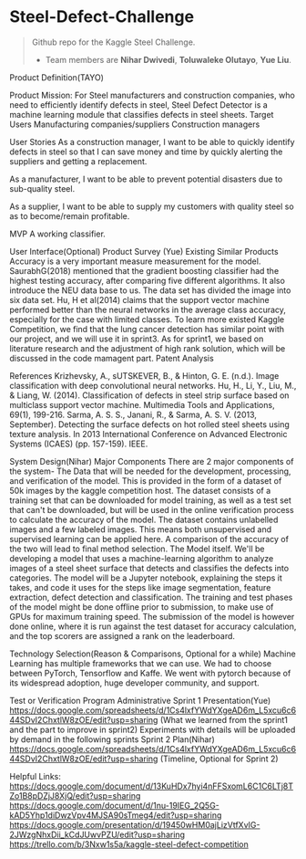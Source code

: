 # Steel-Defect-Challenge
> Github repo for the Kaggle Steel Challenge.  
>
> - Team members are **Nihar Dwivedi**, **Toluwaleke Olutayo**, **Yue Liu**.

Product Definition(TAYO)

Product Mission:
For Steel manufacturers and construction companies, who need to efficiently identify defects in steel, Steel Defect Detector is a machine learning module that classifies defects in steel sheets.
Target Users
Manufacturing companies/suppliers
Construction managers

User Stories
As a construction manager, I want to be able to quickly identify defects in steel so that I can save money and time by quickly alerting the suppliers and getting a replacement.

As a manufacturer, I want to be able to prevent potential disasters due to sub-quality steel. 

As a supplier, I want to be able to supply my customers with quality steel so as to become/remain profitable.

MVP
A working classifier.

User Interface(Optional)
Product Survey (Yue)
Existing Similar Products
Accuracy is a very important measure measurement for the model. SaurabhG(2018) mentioned that the gradient boosting classifier had the highest testing accuracy, after comparing five different algorithms. It also introduce the NEU data base to us. The data set  has divided the image into six data set.
Hu, H et al(2014) claims that the support vector machine performed better than the neural networks in the average class accuracy, especially for the case with limited classes. 
To learn more existed Kaggle Competition, we find that the lung cancer detection has similar point with our project, and we will use it in sprint3. As for sprint1, we based on literature research and the adjustment of high rank solution, which will be discussed in the code mamagent part.
Patent Analysis

References
Krizhevsky, A., sUTSKEVER, B., & Hinton, G. E. (n.d.). Image classification with deep convolutional neural networks.
Hu, H., Li, Y., Liu, M., & Liang, W. (2014). Classification of defects in steel strip surface based on multiclass support vector machine. Multimedia Tools and Applications, 69(1), 199-216.
Sarma, A. S. S., Janani, R., & Sarma, A. S. V. (2013, September). Detecting the surface defects on hot rolled steel sheets using texture analysis. In 2013 International Conference on Advanced Electronic Systems (ICAES) (pp. 157-159). IEEE.


System Design(Nihar)
Major Components
There are 2 major components of the system-
The Data that will be needed for the development, processing, and verification of the model. 
 This is provided in the form of a dataset of 50k images by the kaggle competition host.
The dataset consists of a training set that can be downloaded for model training, as well as a test set that can't be downloaded, but will be used in the online verification process to calculate the accuracy of the model.
The dataset contains unlabelled images and a few labeled images. This means both unsupervised and supervised learning can be applied here. A comparison of the accuracy of the two will lead to final method selection.
The Model itself. We'll be developing a model that uses a machine-learning algorithm to analyze images of a steel sheet surface that detects and classifies the defects into categories.
The model will be a Jupyter notebook, explaining the steps it takes, and code it uses for the steps like image segmentation, feature extraction, defect detection and classification.
The training and test phases of the model might be done offline prior to submission, to make use of GPUs for maximum training speed.
The submission of the model is however done online, where it is run against the test dataset for accuracy calculation, and the top scorers are assigned a rank on the leaderboard.


Technology Selection(Reason & Comparisons, Optional for a while)
Machine Learning has multiple frameworks that we can use. We had to choose between PyTorch, Tensorflow and Kaffe. We went with pytorch because of its widespread adoption, huge developer community, and support.

Test or Verification Program
Administrative
Sprint 1 Presentation(Yue)
https://docs.google.com/spreadsheets/d/1Cs4lxfYWdYXgeAD6m_L5xcu6c644SDvI2ChxtlW8zOE/edit?usp=sharing (What we learned from the sprint1 and the part to improve in sprint2)
Experiments with details will be uploaded by demand in the following sprints
Sprint 2 Plan(Nihar)
https://docs.google.com/spreadsheets/d/1Cs4lxfYWdYXgeAD6m_L5xcu6c644SDvI2ChxtlW8zOE/edit?usp=sharing (Timeline, Optional for Sprint 2)

Helpful Links:
https://docs.google.com/document/d/13KuHDx7hyi4nFFSxomL6C1C6LTj8TZo1B8pDZjJ8XjQ/edit?usp=sharing
https://docs.google.com/document/d/1nu-19IEG_2Q5G-kAD5Yhp1diDwzVpv4MJSA90sTmeg4/edit?usp=sharing
https://docs.google.com/presentation/d/19450wHM0ajLizVtfXvIG-2JWzgNhxDii_kCdJUwvPZU/edit?usp=sharing
https://trello.com/b/3Nxw1s5a/kaggle-steel-defect-competition

